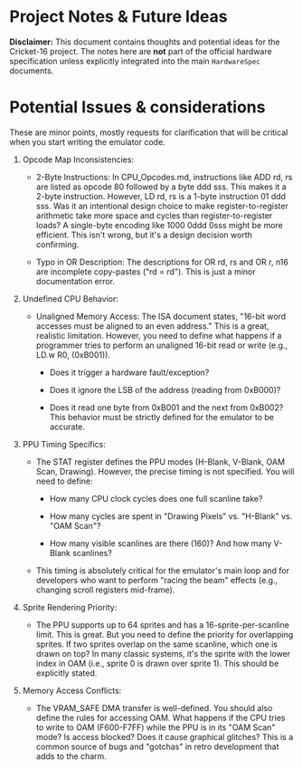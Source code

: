 # Project Notes & Future Ideas

**Disclaimer:** This document contains thoughts and potential ideas for the Cricket-16 project. The notes here are **not** part of the official hardware specification unless explicitly integrated into the main `HardwareSpec` documents.

# Potential Issues & considerations

These are minor points, mostly requests for clarification that will be critical when you start writing the emulator code.

1. Opcode Map Inconsistencies:
   - 2-Byte Instructions: In CPU_Opcodes.md, instructions like ADD rd, rs are listed as opcode 80 followed by a byte ddd sss. This makes it a 2-byte instruction. However, LD rd, rs is a 1-byte instruction 01 ddd sss. Was it an intentional design choice to make register-to-register arithmetic take more space and cycles than register-to-register loads? A single-byte encoding like 1000 0ddd 0sss might be more efficient. This isn't wrong, but it's a design decision worth confirming.

   - Typo in OR Description: The descriptions for OR rd, rs and OR r, n16 are incomplete copy-pastes ("rd = rd"). This is just a minor documentation error.

2. Undefined CPU Behavior:
   - Unaligned Memory Access: The ISA document states, "16-bit word accesses must be aligned to an even address." This is a great, realistic limitation. However, you need to define what happens if a programmer tries to perform an unaligned 16-bit read or write (e.g., LD.w R0, (0xB001)).
     - Does it trigger a hardware fault/exception?

     - Does it ignore the LSB of the address (reading from 0xB000)?

     - Does it read one byte from 0xB001 and the next from 0xB002? This behavior must be strictly defined for the emulator to be accurate.

3. PPU Timing Specifics:
   - The STAT register defines the PPU modes (H-Blank, V-Blank, OAM Scan, Drawing). However, the precise timing is not specified. You will need to define:
     - How many CPU clock cycles does one full scanline take?

     - How many cycles are spent in "Drawing Pixels" vs. "H-Blank" vs. "OAM Scan"?

     - How many visible scanlines are there (160)? And how many V-Blank scanlines?

   - This timing is absolutely critical for the emulator's main loop and for developers who want to perform "racing the beam" effects (e.g., changing scroll registers mid-frame).

4. Sprite Rendering Priority:
   - The PPU supports up to 64 sprites and has a 16-sprite-per-scanline limit. This is great. But you need to define the priority for overlapping sprites. If two sprites overlap on the same scanline, which one is drawn on top? In many classic systems, it's the sprite with the lower index in OAM (i.e., sprite 0 is drawn over sprite 1). This should be explicitly stated.

5. Memory Access Conflicts:
   - The VRAM_SAFE DMA transfer is well-defined. You should also define the rules for accessing OAM. What happens if the CPU tries to write to OAM (F600-F7FF) while the PPU is in its "OAM Scan" mode? Is access blocked? Does it cause graphical glitches? This is a common source of bugs and "gotchas" in retro development that adds to the charm.
